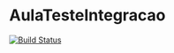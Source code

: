 # AulaTesteIntegracao
[![Build Status](https://travis-ci.org/charlesdavidhery/AulaTesteIntegracao.svg?branch=master)](https://travis-ci.org/charlesdavidhery/AulaTesteIntegracao)

